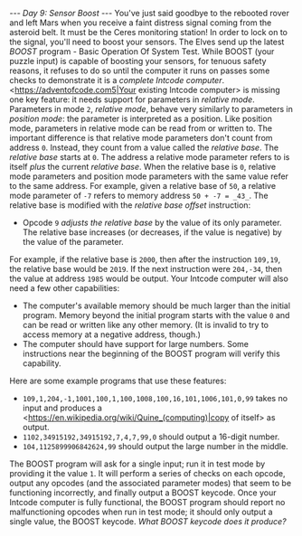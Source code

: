 *--- Day 9: Sensor Boost ---*
You've just said goodbye to the rebooted rover and left Mars when you receive a faint distress signal coming from the asteroid belt.  It must be the Ceres monitoring station!
In order to lock on to the signal, you'll need to boost your sensors. The Elves send up the latest _BOOST_ program - Basic Operation Of System Test.
While BOOST (your puzzle input) is capable of boosting your sensors, for tenuous safety reasons, it refuses to do so until the computer it runs on passes some checks to demonstrate it is a _complete Intcode computer_.
<https://adventofcode.com5|Your existing Intcode computer> is missing one key feature: it needs support for parameters in _relative mode_.
Parameters in mode `2`, _relative mode_, behave very similarly to parameters in _position mode_: the parameter is interpreted as a position.  Like position mode, parameters in relative mode can be read from or written to.
The important difference is that relative mode parameters don't count from address `0`.  Instead, they count from a value called the _relative base_. The _relative base_ starts at `0`.
The address a relative mode parameter refers to is itself _plus_ the current _relative base_. When the relative base is `0`, relative mode parameters and position mode parameters with the same value refer to the same address.
For example, given a relative base of `50`, a relative mode parameter of `-7` refers to memory address `50 + -7 = _43_`.
The relative base is modified with the _relative base offset_ instruction:

- Opcode `9` _adjusts the relative base_ by the value of its only parameter. The relative base increases (or decreases, if the value is negative) by the value of the parameter.

For example, if the relative base is `2000`, then after the instruction `109,19`, the relative base would be `2019`. If the next instruction were `204,-34`, then the value at address `1985` would be output.
Your Intcode computer will also need a few other capabilities:

- The computer's available memory should be much larger than the initial program. Memory beyond the initial program starts with the value `0` and can be read or written like any other memory. (It is invalid to try to access memory at a negative address, though.)
- The computer should have support for large numbers. Some instructions near the beginning of the BOOST program will verify this capability.

Here are some example programs that use these features:

- `109,1,204,-1,1001,100,1,100,1008,100,16,101,1006,101,0,99` takes no input and produces a <https://en.wikipedia.org/wiki/Quine_(computing)|copy of itself> as output.
- `1102,34915192,34915192,7,4,7,99,0` should output a 16-digit number.
- `104,1125899906842624,99` should output the large number in the middle.

The BOOST program will ask for a single input; run it in test mode by providing it the value `1`. It will perform a series of checks on each opcode, output any opcodes (and the associated parameter modes) that seem to be functioning incorrectly, and finally output a BOOST keycode.
Once your Intcode computer is fully functional, the BOOST program should report no malfunctioning opcodes when run in test mode; it should only output a single value, the BOOST keycode. _What BOOST keycode does it produce?_

